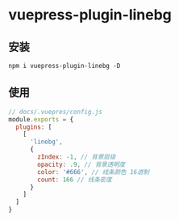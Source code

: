 # vuepress-plugin-linebg
## 安装
``npm i vuepress-plugin-linebg -D``
## 使用
```js
// docs/.vuepres/config.js
module.exports = {
  plugins: [
    [
      'linebg',
      {
        zIndex: -1, // 背景层级
        opacity: .9, // 背景透明度
        color: '#666', // 线条颜色 16进制
        count: 166 // 线条密度
      }
    ]
  ]
}

```
